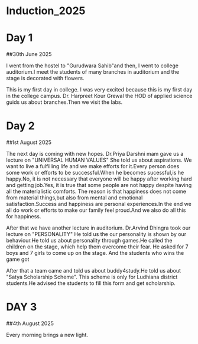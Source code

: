 # Induction_2025
# Day 1 
##30th June 2025

I went from the hostel to  "Gurudwara Sahib"and  then, I went to college auditorium.I meet the students of many branches in auditorium and the stage is decorated with flowers.

This is my first day in college. I was very excited because this is my first day in the college campus.
Dr. Harpreet Kour Grewal the HOD of applied science guids us about branches.Then we visit the labs.
 

# Day 2 
##Ist August 2025
 

The next day is coming with new hopes.
Dr.Priya Darshni mam gave us a lecture on "UNIVERSAL  HUMAN VALUES" She told us about aspirations. We want to live a fulfilling life and we make efforts for it.Every person does some work or efforts to be successful.When he becomes sucessful,is he happy.No, it is not necessary that everyone will be happy after working hard and getting job.Yes, it is true that some people are not happy despite having all the materialistic comforts. The reason is that happiness does not come from material things,but also from mental and emotional satisfaction.Success and happiness are personal experiences.In the end we all do work or efforts to make our family feel proud.And we also do all this for happiness.


 After that we have another lecture in auditorium.
Dr.Arvind Dhingra took our lecture on "PERSONALITY" He told us the our personality is shown by our behaviour.He told us about personality through games.He called the children on the stage, which help them overcome their fear. He asked for 7 boys and 7 girls to come up on the stage. And the students who wins the game got 


After that a team came and told us about buddy4study.He told us about "Satya Scholarship Scheme". This scheme is only for Ludhiana district students.He advised the students to fill this form and get scholarship.

# DAY 3

##4th August 2025

Every morning brings a new light.